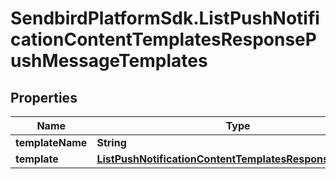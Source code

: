 # SendbirdPlatformSdk.ListPushNotificationContentTemplatesResponsePushMessageTemplates

## Properties

Name | Type | Description | Notes
------------ | ------------- | ------------- | -------------
**templateName** | **String** |  | [optional] 
**template** | [**ListPushNotificationContentTemplatesResponseTemplate**](ListPushNotificationContentTemplatesResponseTemplate.md) |  | [optional] 


